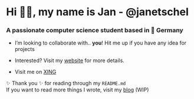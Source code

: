 <h1>Hi 👋🏼, my name is Jan - @janetschel</h1>
<h3>A passionate computer science student based in 📍 Germany</h3>


- I’m looking to collaborate with.. **you**! Hit me up if you have any idea for projects

- Interested? Visit my [website](https://janetschel.com/) for more details. 

- Visit me on [XING](https://www.xing.com/profile/Jan_Etschel/cv)


✨ Thank you ✨ for reading through my `README.md`  
If you want to read more things I wrote, visit my [blog](https://janetschel.com/#/blog) (WIP)
